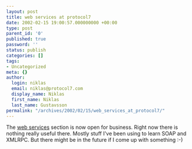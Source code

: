 ```yaml
---
layout: post
title: web services at protocol7
date: 2002-02-15 19:00:57.000000000 +00:00
type: post
parent_id: '0'
published: true
password: ''
status: publish
categories: []
tags:
- Uncategorized
meta: {}
author:
  login: niklas
  email: niklas@protocol7.com
  display_name: Niklas
  first_name: Niklas
  last_name: Gustavsson
permalink: "/archives/2002/02/15/web_services_at_protocol7/"
---
```

The [web services](http://www.protocol7.com/default.asp?x=services) section is now open for business. Right now there is nothing really useful there. Mostly stuff I've been using to learn SOAP and XMLRPC. But there might be in the future if I come up with something :-)

